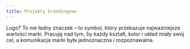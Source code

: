 ```yaml
---
title: Projekty brandingowe
---
```


Logo? To nie ładny znaczek – to symbol, który przekazuje najważniejsze wartości marki. Pracuję nad tym, by każdy kształt, kolor i układ miały swój cel, a komunikacja marki była jednoznaczna i rozpoznawalna.

```javascript
```
